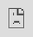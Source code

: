 ```yaml
---
title: Magic middleware documentation
description: The Magic middleware is the parts wiring up Magic, allowing you to use Magic in your own projects, providing you with a default backend for your own frontend apps, authentication, authorisation, and CRUD endpoints wrapping your database(s).
og_image: "https://raw.githubusercontent.com/polterguy/polterguy.github.io/master/images/Aista-Magic-Cloud.jpeg"
---
```


# Magic's Dashboard

The Magic Dashboard is your primary tool when you're using Aista Magic Cloud, and it contains a graphical
user interface for managing your Magic installation, allowing you to solve all sort of different tasks
related to your cloudlet. Using the navbar at the top of your dashboard allows you to manage all aspects
of your Magic Cloudlet, such as your scheduled tasks, machine learning models, Hyperlambda code, etc.

![Your Magic dashboard](https://raw.githubusercontent.com/polterguy/polterguy.github.io/master/images/Aista-Magic-Cloud.jpeg)

In addition the dashboard contains some key performance indicators and charts, showing you how often
others are authenticating to your cloudlet, your last 10 log items, etc. The first time you open your dashboard,
you will see a YouTube that guides you through how to get started with Magic and Hyperlambda. We recommend
that you watch this video to understand how to use Magic.

<div class="video">
<iframe width="560" height="315" style="position:absolute; top:0; left:0; width:100%; height:100%;" src="https://www.youtube.com/embed/pJHuUiItrnc" frameborder="0" allow="accelerometer; autoplay; encrypted-media; gyroscope; picture-in-picture" allowfullscreen></iframe>
</div>

## Aista Magic Cloud contains the following parts

* [Endpoint generator component](/documentation/magic/components/crudifier/backend/)
* [Frontend generator component](/documentation/magic/components/crudifier/frontend/)
* [SQL endpoint generator component](/documentation/magic/components/crudifier/sql/)
* [SQL Studio](/documentation/magic/components/sql/)
* [Machine Learning](/documentation/magic/components/machine-learning/)
* [Hyper IDE](/documentation/magic/components/hyper-ide/)
* [Hyperlambda Playground](/documentation/magic/components/evaluator/)
* [Endpoints](/documentation/magic/components/endpoints/)
* [Plugins component](/documentation/magic/components/bazar/)
* [Tasks component](/documentation/magic/components/tasks/)
* [Users and roles component](/documentation/magic/components/auth/)
* [Cryptography component](/documentation/magic/components/crypto/)
* [Health check](/documentation/magic/components/assumptions/)
* [Sockets](/documentation/magic/components/sockets/)
* [Configuration component](/documentation/magic/components/config/)
* [Profile component](/documentation/magic/components/profile/)
* [Log](/documentation/magic/components/log/)
* [HTTP endpoints in Magic](/documentation/magic/endpoints/)
* [Dynamic Hyperlambda slots in Magic](/documentation/magic/slots/)
